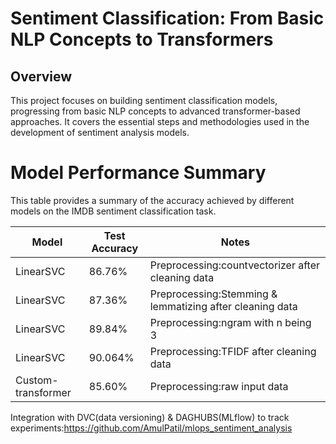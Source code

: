 
# Sentiment Classification: From Basic NLP Concepts to Transformers

## Overview

This project focuses on building sentiment classification models, progressing from basic NLP concepts to advanced transformer-based approaches. It covers the essential steps and methodologies used in the development of sentiment analysis models.

# Model Performance Summary

This table provides a summary of the accuracy achieved by different models on the IMDB sentiment classification task.

| Model                     |  Test Accuracy | Notes                            |
|---------------------------|---------------|----------------------------------|
| LinearSVC                 |  86.76%       | Preprocessing:countvectorizer after cleaning data |
| LinearSVC                 | 87.36%        | Preprocessing:Stemming & lemmatizing after cleaning data |
| LinearSVC                 | 89.84%        | Preprocessing:ngram with n being 3   |
| LinearSVC                 | 90.064%        | Preprocessing:TFIDF after cleaning data   |
| Custom-transformer         | 85.60%        | Preprocessing:raw input data   |




Integration with DVC(data versioning) & DAGHUBS(MLflow) to track experiments:https://github.com/AmulPatil/mlops_sentiment_analysis
